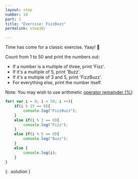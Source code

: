 ```yaml
---
layout: step
number: 10
part: 1
title: "Exercise: FizzBuzz"
permalink: step10/

---
```

Time has come for a classic exercise. Yaay! :tada:

Count from 1 to 50 and print the numbers out:

* If a number is a multiple of three, print 'Fizz'.
* If it's a multiple of 5, print 'Buzz'.
* If it's a multiple of 3 and 5, print 'FizzBuzz'.
* For everything else, print the number itself.

Note: You may wish to use arithmetic [operator remainder (%)](https://developer.mozilla.org/en-US/docs/Web/JavaScript/Reference/Operators/Arithmetic_Operators#Remainder_()):

```javascript
for( var i = 0; i < 50; i ++){
    if(i % 15 == 0){
        console.log("FizzBuzz");
    }
    else if(i % 3 == 0){
        console.log("Fizz");
    }
    else if(i % 5 == 0){
        console.log("Buzz");
    }
    else {
        console.log(i);
    }
}
```
{: .solution }